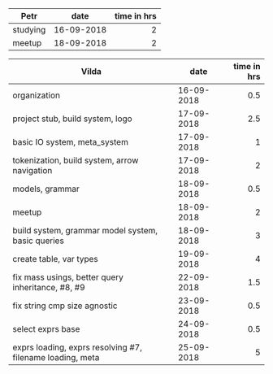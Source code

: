 | Petr | date | time in hrs |
| ---- | ---- | ----------: |
| studying | 16-09-2018 | 2 |
| meetup | 18-09-2018 | 2 |

| Vilda | date | time in hrs |
| ----- | ---- | ----------: |
| organization | 16-09-2018 | 0.5 |
| project stub, build system, logo | 17-09-2018 | 2.5 |
| basic IO system, meta_system | 17-09-2018 | 1 |
| tokenization, build system, arrow navigation | 17-09-2018 | 2 |
| models, grammar | 18-09-2018 | 0.5 |
| meetup | 18-09-2018 | 2 |
| build system, grammar model system, basic queries | 18-09-2018 | 3 |
| create table, var types | 19-09-2018 | 4 |
| fix mass usings, better query inheritance, #8, #9 | 22-09-2018 | 1.5 |
| fix string cmp size agnostic | 23-09-2018 | 0.5 |
| select exprs base | 24-09-2018 | 0.5 |
| exprs loading, exprs resolving #7, filename loading, meta | 25-09-2018 | 5 |
